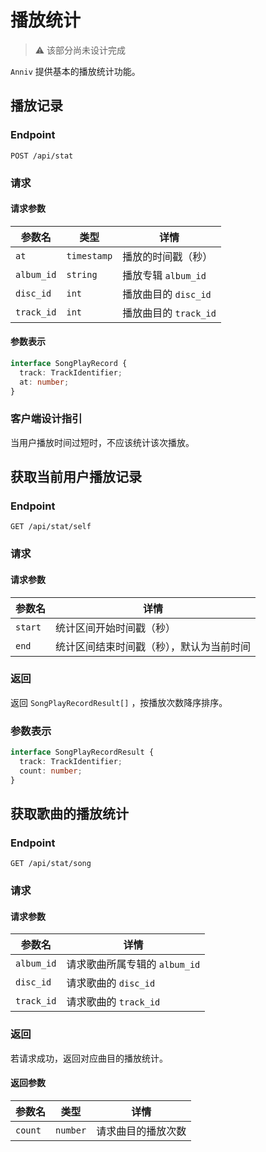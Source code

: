 # 播放统计

> ⚠️ 该部分尚未设计完成

`Anniv` 提供基本的播放统计功能。

## 播放记录

### Endpoint

`POST /api/stat`

### 请求

#### 请求参数

| 参数名     | 类型        | 详情                  |
| ---------- | ----------- | --------------------- |
| `at`       | `timestamp` | 播放的时间戳（秒）    |
| `album_id` | `string`    | 播放专辑 `album_id`   |
| `disc_id`  | `int`       | 播放曲目的 `disc_id`  |
| `track_id` | `int`       | 播放曲目的 `track_id` |

#### 参数表示

```ts
interface SongPlayRecord {
  track: TrackIdentifier;
  at: number;
}
```

### 客户端设计指引

当用户播放时间过短时，不应该统计该次播放。

## 获取当前用户播放记录

### Endpoint

`GET /api/stat/self`

### 请求

#### 请求参数

| 参数名  | 详情                                     |
| ------- | ---------------------------------------- |
| `start` | 统计区间开始时间戳（秒）                 |
| `end`   | 统计区间结束时间戳（秒），默认为当前时间 |

### 返回

返回 `SongPlayRecordResult[]` ，按播放次数降序排序。

### 参数表示

```typescript
interface SongPlayRecordResult {
  track: TrackIdentifier;
  count: number;
}
```

## 获取歌曲的播放统计

### Endpoint

`GET /api/stat/song`

### 请求

#### 请求参数

| 参数名     | 详情                          |
| ---------- | ----------------------------- |
| `album_id` | 请求歌曲所属专辑的 `album_id` |
| `disc_id`  | 请求歌曲的 `disc_id`          |
| `track_id` | 请求歌曲的 `track_id`         |

### 返回

若请求成功，返回对应曲目的播放统计。

#### 返回参数

| 参数名  | 类型     | 详情               |
| ------- | -------- | ------------------ |
| `count` | `number` | 请求曲目的播放次数 |
